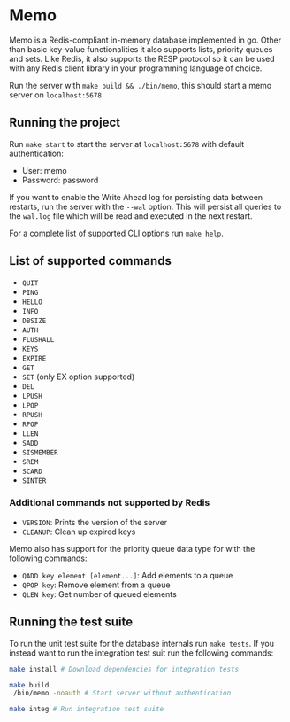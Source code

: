 # Memo

Memo is a Redis-compliant in-memory database implemented in go. Other than basic key-value 
functionalities it also supports lists, priority queues and sets. Like Redis, it also
supports the RESP protocol so it can be used with any Redis client library in your programming
language of choice.

Run the server with `make build && ./bin/memo`, this should start a memo server on `localhost:5678`

## Running the project
Run `make start` to start the server at `localhost:5678` with default authentication:
- User: memo
- Password: password

If you want to enable the Write Ahead log for persisting data between restarts, run the server
with the `--wal` option. This will persist all queries to the `wal.log` file which will be read
and executed in the next restart.

For a complete list of supported CLI options run `make help`.

## List of supported commands
- `QUIT`
- `PING`
- `HELLO`
- `INFO`
- `DBSIZE`
- `AUTH`
- `FLUSHALL`
- `KEYS`
- `EXPIRE`
- `GET`
- `SET` (only EX option supported)
- `DEL`
- `LPUSH`
- `LPOP`
- `RPUSH`
- `RPOP`
- `LLEN`
- `SADD`
- `SISMEMBER`
- `SREM`
- `SCARD`
- `SINTER`

### Additional commands not supported by Redis
- `VERSION`: Prints the version of the server
- `CLEANUP`: Clean up expired keys

Memo also has support for the priority queue data type for
with the following commands:
- `QADD key element [element...]`: Add elements to a queue
- `QPOP key`: Remove element from a queue
- `QLEN key`: Get number of queued elements

## Running the test suite
To run the unit test suite for the database internals run `make tests`. If you instead want to run
the integration test suit run the following commands:
```sh
make install # Download dependencies for integration tests

make build
./bin/memo -noauth # Start server without authentication

make integ # Run integration test suite
```

